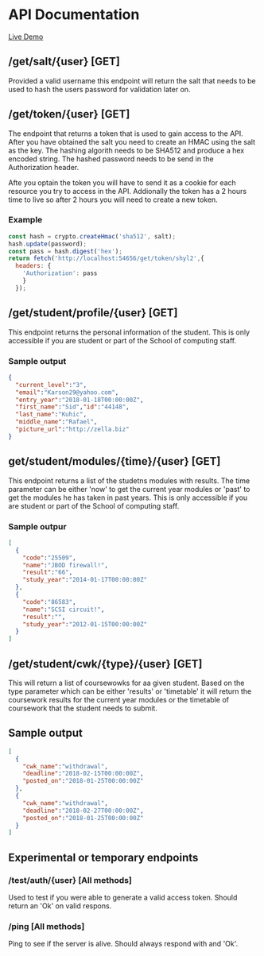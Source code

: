 # API Documentation

[Live Demo](https://sis-shonei.herokuapp.com/)

## /get/salt/{user} [GET]
Provided a valid username this endpoint will return the salt that needs to be used to hash the users password for validation later on.

## /get/token/{user} [GET]
The endpoint that returns a token that is used to gain access to the API. After you have obtained the salt you need to create an HMAC using the salt as the key. The hashing algorith needs to be SHA512 and produce a hex encoded string. The hashed password needs to be send in the Authorization header.

Afte you optain the token you will have to send it as a cookie for each resource you try to access in the API. Addionally the token has a 2 hours time to live so after 2 hours you will need to create a new token.

### Example
```javascript
const hash = crypto.createHmac('sha512', salt);
hash.update(password);
const pass = hash.digest('hex');
return fetch('http://localhost:54656/get/token/shyl2',{
  headers: {
    'Authorization': pass
    }
  });
```

## /get/student/profile/{user} [GET]
This endpoint returns the personal information of the student. This is only accessible if you are student or part of the School of computing staff.

### Sample output
```json
{
  "current_level":"3",
  "email":"Karson29@yahoo.com",
  "entry_year":"2018-01-18T00:00:00Z",
  "first_name":"Sid","id":"44148",
  "last_name":"Kuhic",
  "middle_name":"Rafael",
  "picture_url":"http://zella.biz"
}
```

## get/student/modules/{time}/{user} [GET]
This endpoint returns a list of the studetns modules with results. The time parameter can be either 'now' to get the current year modules or 'past' to get the modules he has taken in past years. This is only accessible if you are student or part of the School of computing staff.

### Sample outpur 
```json
[
  {
    "code":"25509",
    "name":"JBOD firewall!",
    "result":"66",
    "study_year":"2014-01-17T00:00:00Z"
  },
  {
    "code":"86583",
    "name":"SCSI circuit!",
    "result":"",
    "study_year":"2012-01-15T00:00:00Z"
  }
]
```

## /get/student/cwk/{type}/{user} [GET]
This will return a list of coursewowks for aa given student. Based on the type parameter which can be either 'results' or 'timetable' it will return the coursework results for the current year modules or the timetable of coursework that the student needs to submit.

## Sample output
```json
[
  {
    "cwk_name":"withdrawal",
    "deadline":"2018-02-15T00:00:00Z",
    "posted_on":"2018-01-25T00:00:00Z"
  },
  {
    "cwk_name":"withdrawal",
    "deadline":"2018-02-27T00:00:00Z",
    "posted_on":"2018-01-25T00:00:00Z"
  }
]
```

## Experimental or temporary endpoints

### /test/auth/{user} [All methods]
Used to test if you were able to generate a valid access token. Should return an 'Ok' on valid respons.

### /ping [All methods]
Ping to see if the server is alive. Should always respond with and 'Ok'.

